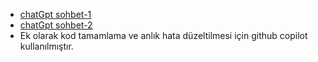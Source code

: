 - [chatGpt sohbet-1](https://chatgpt.com/share/68333730-7df0-8012-8e26-c10e43c4164b)
- [chatGpt sohbet-2](https://chatgpt.com/share/683334f3-d570-8012-baab-f59bbadf92fc)
- Ek olarak kod tamamlama ve anlık hata düzeltilmesi için github copilot kullanılmıştır.



